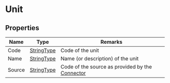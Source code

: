 ﻿# Unit

## Properties
| Name   | Type                                               | Remarks                                                                       |
|--------|----------------------------------------------------|-------------------------------------------------------------------------------|
| Code   | [StringType](/specifications/formats/data-type.md) | Code of the unit                                                              |
| Name   | [StringType](/specifications/formats/data-type.md) | Name (or description) of the unit                                             |
| Source | [StringType](/specifications/formats/data-type.md) | Code of the source as provided by the [Connector](/architecture/connector.md) |
